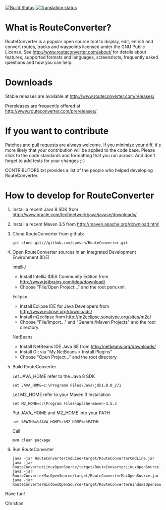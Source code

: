 [![Build Status](https://travis-ci.org/cpesch/RouteConverter.svg?branch=master)](https://travis-ci.org/cpesch/RouteConverter)
<a href="https://hosted.weblate.org/engage/routeconverter/?utm_source=widget">
<img src="https://hosted.weblate.org/widgets/routeconverter/-/svg-badge.svg" alt="Translation status" />
</a>

What is RouteConverter?
=======================

RouteConverter is a popular open source tool to display, edit, enrich and convert
routes, tracks and waypoints licensed under the GNU Public License.
See http://www.routeconverter.com/about/ for details about features, supported formats
and languages, screenshots, frequently asked questions and how you can help.

Downloads
=========

Stable releases are available at http://www.routeconverter.com/releases/

Prereleases are frequently offered at http://www.routeconverter.com/prereleases/

If you want to contribute
=========================

Patches and pull requests are always welcome. If you minimize your diff, it's more
likely that your contribution will be applied to the code base. Please stick to the
code standards and formatting that you run across. And don't forget to add tests for
your changes ;-)

CONTRIBUTORS.txt provides a list of the people who helped developing RouteConverter.

How to develop for RouteConverter
=================================

1. Install a recent Java 8 SDK from http://www.oracle.com/technetwork/java/javase/downloads/

2. Install a recent Maven 3.5 from http://maven.apache.org/download.html

3. Clone RouteConverter from github:
   
       git clone git://github.com/cpesch/RouteConverter.git

4. Open RouteConverter sources in an Integrated Development Environment (IDE)

   IntelliJ
   * Install IntelliJ IDEA Community Edition from http://www.jetbrains.com/idea/download/
   * Choose "File/Open Project..." and the root pom.xml.

   Eclipse
   * Install Eclipse IDE for Java Developers from http://www.eclipse.org/downloads/
   * Install m2eclipse from http://m2eclipse.sonatype.org/sites/m2e/
   * Choose "File/Import..." and "General/Maven Projects" and the root directory.

   NetBeans
   * Install NetBeans IDE Java SE from http://netbeans.org/downloads/
   * Install Git via "My NetBeans > Install Plugins"
   * Choose "Open Project..." and the root directory.

5. Build RouteConverter

   Let JAVA_HOME refer to the Java 8 SDK
   
       set JAVA_HOME=c:\Programm Files\Java\jdk1.8.0_271
                                                                    
   Let M2_HOME refer to your Maven 3 Installation
   
       set M2_HOME=c:\Program Files\apache-maven-3.5.3
                                                                     
   Put JAVA_HOME and M2_HOME into your PATH
   
       set %PATH%=%JAVA_HOME%:%M2_HOME%:%PATH%
                                                                     
   Call
   
       mvn clean package

6. Run RouteConverter
    
       java -jar RouteConverterCmdLine/target/RouteConverterCmdLine.jar
       java -jar RouteConverterLinuxOpenSource/target/RouteConverterLinuxOpenSource.jar
       java -jar RouteConverterMacOpenSource/target/RouteConverterMacOpenSource.jar
       java -jar RouteConverterWindowsOpenSource/target/RouteConverterWindowsOpenSource.jar

Have fun!

Christian
